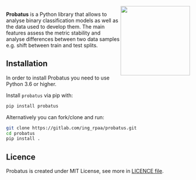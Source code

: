 <img src="img/logo_large.png" width=190 align="right">

**Probatus** is a Python library that allows to analyse binary classification models as well as the data used to develop them.
The main features assess the metric stability and analyse differences between two data samples e.g. shift between train and test splits.

## Installation

In order to install Probatus you need to use Python 3.6 or higher.

Install `probatus` via pip with:

```bash
pip install probatus
```

Alternatively you can fork/clone and run:

```bash
git clone https://gitlab.com/ing_rpaa/probatus.git
cd probatus
pip install .
```

## Licence

Probatus is created under MIT License, see more in [LICENCE file](https://github.com/ing-bank/probatus/blob/main/LICENCE).


